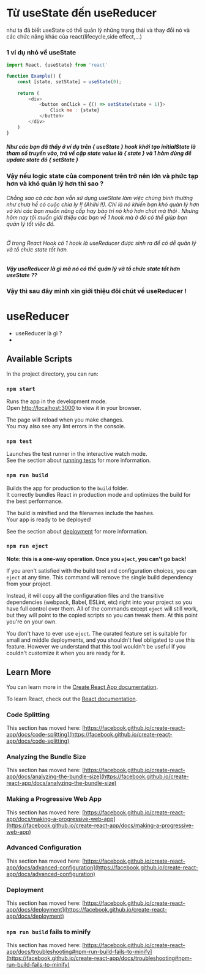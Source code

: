 # Từ useState đến useReducer
như ta đã biết useState có thể quản lý những trạng thái và thay đổi nó và các chức năng khác của react(lifecycle,side effect,...)
### 1 ví dụ nhỏ về useState
```javascript
import React, {useState} from 'react'

function Example() {
    const [state, setState] = useState(0);
    
    return (
        <div> 
            <button onClick = {() => setState(state + 1)}> 
                Click me : {state} 
            </button>
        </div>
    )
}
```
##### Như các bạn đã thấy ở ví dụ trên { useState }  hook khởi tạo initialState là tham số truyền vào, trả về cặp state value là { state } và 1 hàm dùng để update state đó { setState } 
### Vậy nếu logic state của component trên trở nên lớn và phức tạp hơn và khó quản lý hơn thì sao ?
###### Chẳng sao cả các bạn vẫn sử dụng useState làm việc chúng bình thường như chưa hề có cuộc chia ly !! (Ahihi !!). Chỉ là nó khiến bạn khó quản lý hơn và khi các bạn muốn nâng cấp hay bảo trì nó khó hơn chút mà thôi . Nhưng hôm nay tôi muốn giới thiệu các bạn về 1 hook mà ở đó có thể giúp bạn quản lý tốt việc đó.
###### Ở trong React Hook có 1 hook là useReducer được sinh ra để có dễ quản lý và tổ chức state tốt hơn. 
##### Vậy useReducer là gì mà nó có thể quản lý và tổ chức state tốt hơn useState ??
### Vậy thì sau đây mình xin giới thiệu đôi chút về useReducer !
# useReducer 
- useReducer là gì ?
- 
## Available Scripts

In the project directory, you can run:

### `npm start`

Runs the app in the development mode.\
Open [http://localhost:3000](http://localhost:3000) to view it in your browser.

The page will reload when you make changes.\
You may also see any lint errors in the console.

### `npm test`

Launches the test runner in the interactive watch mode.\
See the section about [running tests](https://facebook.github.io/create-react-app/docs/running-tests) for more information.

### `npm run build`

Builds the app for production to the `build` folder.\
It correctly bundles React in production mode and optimizes the build for the best performance.

The build is minified and the filenames include the hashes.\
Your app is ready to be deployed!

See the section about [deployment](https://facebook.github.io/create-react-app/docs/deployment) for more information.

### `npm run eject`

**Note: this is a one-way operation. Once you `eject`, you can't go back!**

If you aren't satisfied with the build tool and configuration choices, you can `eject` at any time. This command will remove the single build dependency from your project.

Instead, it will copy all the configuration files and the transitive dependencies (webpack, Babel, ESLint, etc) right into your project so you have full control over them. All of the commands except `eject` will still work, but they will point to the copied scripts so you can tweak them. At this point you're on your own.

You don't have to ever use `eject`. The curated feature set is suitable for small and middle deployments, and you shouldn't feel obligated to use this feature. However we understand that this tool wouldn't be useful if you couldn't customize it when you are ready for it.

## Learn More

You can learn more in the [Create React App documentation](https://facebook.github.io/create-react-app/docs/getting-started).

To learn React, check out the [React documentation](https://reactjs.org/).

### Code Splitting

This section has moved here: [https://facebook.github.io/create-react-app/docs/code-splitting](https://facebook.github.io/create-react-app/docs/code-splitting)

### Analyzing the Bundle Size

This section has moved here: [https://facebook.github.io/create-react-app/docs/analyzing-the-bundle-size](https://facebook.github.io/create-react-app/docs/analyzing-the-bundle-size)

### Making a Progressive Web App

This section has moved here: [https://facebook.github.io/create-react-app/docs/making-a-progressive-web-app](https://facebook.github.io/create-react-app/docs/making-a-progressive-web-app)

### Advanced Configuration

This section has moved here: [https://facebook.github.io/create-react-app/docs/advanced-configuration](https://facebook.github.io/create-react-app/docs/advanced-configuration)

### Deployment

This section has moved here: [https://facebook.github.io/create-react-app/docs/deployment](https://facebook.github.io/create-react-app/docs/deployment)

### `npm run build` fails to minify

This section has moved here: [https://facebook.github.io/create-react-app/docs/troubleshooting#npm-run-build-fails-to-minify](https://facebook.github.io/create-react-app/docs/troubleshooting#npm-run-build-fails-to-minify)
